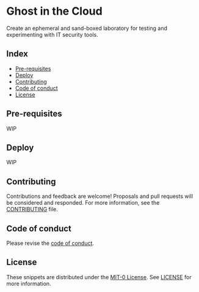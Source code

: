 # Ghost in the Cloud

<!-- ![Image Alt Text](./path-to-image) -->

Create an ephemeral and sand-boxed laboratory for testing and experimenting with IT security tools.

## Index

- [Pre-requisites](#pre-requisites)
- [Deploy](#deploy)
- [Contributing](#contributing)
- [Code of conduct](#code-of-conduct)
- [License](#license)

## Pre-requisites

WIP

## Deploy

WIP

## Contributing

Contributions and feedback are welcome! Proposals and pull requests will be considered and responded. For more information, see the [CONTRIBUTING](./CONTRIBUTING.md) file.


## Code of conduct

Please revise the [code of conduct](./CODE_OF_CONDUCT.MD).


## License

These snippets are distributed under the [MIT-0 License](https://github.com/aws/mit-0). See [LICENSE](./LICENSE) for more information.
